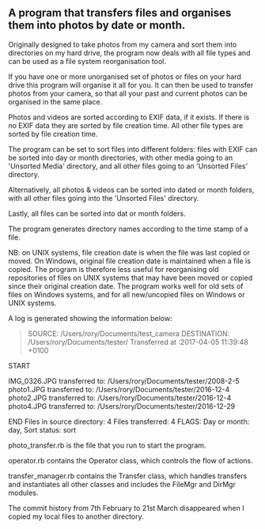 ## A program that transfers files and organises them into photos by date or month.

Originally designed to take photos from my camera and sort them into directories on my hard drive, the program now deals with all file types and can be used as a file system reorganisation tool.

If you have one or more unorganised set of photos or files on your hard drive this program will organise it all for you. It can then be used to transfer photos from your camera, so that all your past and current photos can be organised in the same place.


Photos and videos are sorted according to EXIF data, if it exists. If there is no EXIF data they are sorted by file creation time. All other file types are sorted by file creation time.


The program can be set to sort files into different folders: files with EXIF can be sorted into day or month directories, with other media going to an 'Unsorted Media' directory, and all other files going to an 'Unsorted Files' directory.


Alternatively, all photos & videos can be sorted into dated or month folders, with all other files going into the 'Unsorted Files' directory.


Lastly, all files can be sorted into dat or month folders.


The program generates directory names according to the time stamp of a file.

NB: on UNIX systems, file creation date is when the file was last copied or moved. On Windows, original file creation date is maintained when a file is copied. The program is therefore less useful for reorganising old repositories of files on UNIX systems that may have been moved or copied since their original creation date. The program works well for old sets of files on Windows systems, and for all new/uncopied files on Windows or UNIX systems.


A log is generated showing the information below:

>SOURCE: /Users/rory/Documents/test_camera
DESTINATION: /Users/rory/Documents/tester/
Transferred at :2017-04-05 11:39:48 +0100
>
>
START
>
>
IMG_0326.JPG                    transferred to: /Users/rory/Documents/tester/2008-2-5
photo1.JPG                      transferred to: /Users/rory/Documents/tester/2016-12-4
photo2.JPG                      transferred to: /Users/rory/Documents/tester/2016-12-4
photo4.JPG                      transferred to: /Users/rory/Documents/tester/2016-12-29
>
>
END
Files in source directory: 4
Files transferred: 4
FLAGS: Day or month: day, Sort status: sort


photo_transfer.rb is the file that you run to start the program.


operator.rb contains the Operator class, which controls the flow of actions.


transfer_manager.rb contains the Transfer class, which handles transfers and instantiates all other classes and includes the FileMgr and DirMgr modules.


The commit history from 7th February to 21st March disappeared when I copied my local files to another directory.
